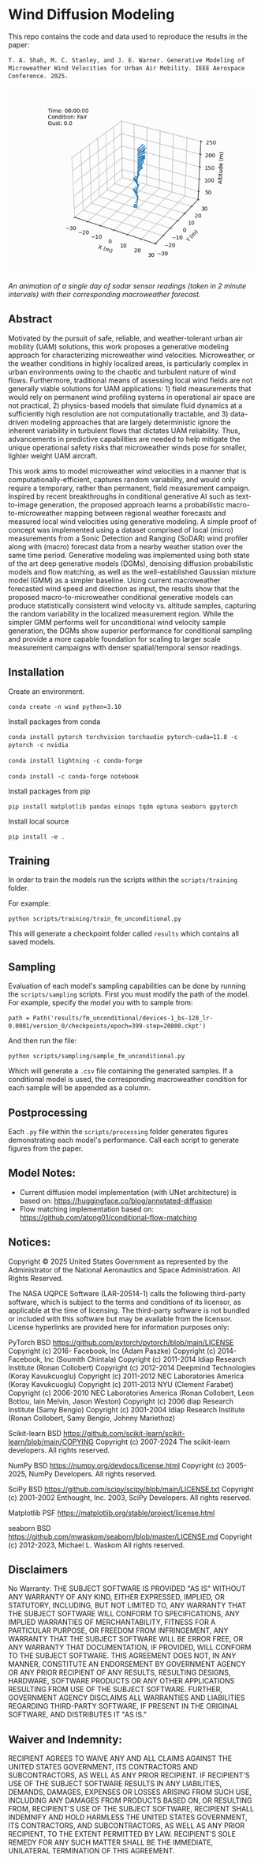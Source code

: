 # Wind Diffusion Modeling

This repo contains the code and data used to reproduce the results in the paper:
```
T. A. Shah, M. C. Stanley, and J. E. Warner. Generative Modeling of Microweather Wind Velocities for Urban Air Mobility. IEEE Aerospace Conference. 2025.
```


![](images/2022-04-25.gif)

*An animation of a single day of sodar sensor readings (taken in 2 minute intervals) with their corresponding macroweather forecast.*

## Abstract

Motivated by the pursuit of safe, reliable, and weather-tolerant urban air mobility (UAM) solutions, this work proposes a generative modeling approach for characterizing microweather wind velocities. 
Microweather, or the weather conditions in highly localized areas, is particularly complex in urban environments owing to the chaotic and turbulent nature of wind flows. 
Furthermore, traditional means of assessing local wind fields are not generally viable solutions for UAM applications: 1) field measurements that would rely on permanent wind profiling systems in operational air space are not practical, 2) physics-based models that simulate fluid dynamics at a sufficiently high resolution are not computationally tractable, and 3) data-driven modeling approaches that are largely deterministic ignore the inherent variability in turbulent flows that dictates UAM reliability. 
Thus, advancements in predictive capabilities are needed to help mitigate the unique operational safety risks that microweather winds pose for smaller, lighter weight UAM aircraft. 

This work aims to model microweather wind velocities in a manner that is computationally-efficient, captures random variability, and would only require a temporary, rather than permanent, field measurement campaign. 
Inspired by recent breakthroughs in conditional generative AI such as text-to-image generation, the proposed approach learns a probabilistic macro-to-microweather mapping between regional weather forecasts and measured local wind velocities using generative modeling. 
A simple proof of concept was implemented using a dataset comprised of local (micro) measurements from a Sonic Detection and Ranging (SoDAR) wind profiler along with (macro) forecast data from a nearby weather station over the same time period. 
Generative modeling was implemented using both state of the art deep generative models (DGMs), denoising diffusion probabilistic models and flow matching, as well as the well-established Gaussian mixture model (GMM) as a simpler baseline. 
Using current macroweather forecasted wind speed and direction as input, the results show that the proposed macro-to-microweather conditional generative models can produce statistically consistent wind velocity vs. altitude samples, capturing the random variability in the localized measurement region. 
While the simpler GMM performs well for unconditional wind velocity sample generation, the DGMs show superior performance for conditional sampling and provide a more capable foundation for scaling to larger scale measurement campaigns with denser spatial/temporal sensor readings.

## Installation

Create an environment.
```
conda create -n wind python=3.10
```

Install packages from conda
```
conda install pytorch torchvision torchaudio pytorch-cuda=11.8 -c pytorch -c nvidia

conda install lightning -c conda-forge

conda install -c conda-forge notebook
```

Install packages from pip
```
pip install matplotlib pandas einops tqdm optuna seaborn gpytorch
```

Install local source
```
pip install -e .
```

<!-- ### Running on K Cluster GPU Nodes:

**Setting up pytorch virtual environment with Conda**

- module purge
- module load anaconda/3_2022.10
- conda create --name K_pytorch_env
- conda activate K_pytorch_env
- module load cuda/11.8.0
- conda install --yes --file requirements.txt

**Running (in interactive session)**

- qsub -I -q K5-res-A100-PL -l walltime=12:00:00 -lselect=1:ncpus=4:ngpus=4:mem=20G
- conda activate K_pytorch_env
- module load cuda/11.8.0
- python ...

For more info on using GPUs on the K Cluster, see “Running GPU Jobs” section on https://k-info.larc.nasa.gov/CCFhowto_jobsubmitt.html -->

## Training

In order to train the models run the scripts within the `scripts/training` folder.

For example:
```
python scripts/training/train_fm_unconditional.py
```

This will generate a checkpoint folder called `results` which contains all saved models.

## Sampling

Evaluation of each model's sampling capabilities can be done by running the `scripts/sampling` scripts.
First you must modify the path of the model.
For example, specify the model you with to sample from:

```
path = Path('results/fm_unconditional/devices-1_bs-128_lr-0.0001/version_0/checkpoints/epoch=399-step=20800.ckpt')
```

And then run the file:

```
python scripts/sampling/sample_fm_unconditional.py
```

Which will generate a `.csv` file containing the generated samples.
If a conditional model is used, the corresponding macroweather condition for each sample will be appended as a column.

## Postprocessing

Each `.py` file within the `scripts/processing` folder generates figures demonstrating each model's performance.
Call each script to generate figures from the paper.

## Model Notes:

- Current diffusion model implementation (with UNet architecture) is based on: https://huggingface.co/blog/annotated-diffusion
- Flow matching implementation based on: https://github.com/atong01/conditional-flow-matching

## Notices:

Copyright © 2025 United States Government as represented by the Administrator of the National Aeronautics and Space Administration. All Rights Reserved.
 
The NASA UQPCE Software (LAR-20514-1) calls the following third-party software, which is subject to the terms and conditions of its licensor, as applicable at the time of licensing.  The third-party software is not bundled or included with this software but may be available from the licensor.  License hyperlinks are provided here for information purposes only:
 
PyTorch
BSD
https://github.com/pytorch/pytorch/blob/main/LICENSE
Copyright (c) 2016- Facebook, Inc  (Adam Paszke)
Copyright (c) 2014- Facebook, Inc (Soumith Chintala)
Copyright (c) 2011-2014 Idiap Research Institute (Ronan Collobert)
Copyright (c) 2012-2014 Deepmind Technologies    (Koray Kavukcuoglu)
Copyright (c) 2011-2012 NEC Laboratories America (Koray Kavukcuoglu)
Copyright (c) 2011-2013 NYU (Clement Farabet)
Copyright (c) 2006-2010 NEC Laboratories America (Ronan Collobert, Leon Bottou, Iain Melvin, Jason Weston)
Copyright (c) 2006 diap Research Institute (Samy Bengio)
Copyright (c) 2001-2004 Idiap Research Institute (Ronan Collobert, Samy Bengio, Johnny Mariethoz)
 
Scikit-learn
BSD
https://github.com/scikit-learn/scikit-learn/blob/main/COPYING
Copyright (c) 2007-2024 The scikit-learn developers.
All rights reserved.
 
NumPy
BSD
https://numpy.org/devdocs/license.html
Copyright (c) 2005-2025, NumPy Developers.
All rights reserved.
 
SciPy
BSD
https://github.com/scipy/scipy/blob/main/LICENSE.txt
Copyright (c) 2001-2002 Enthought, Inc. 2003, SciPy Developers.
All rights reserved.
 
Matplotlib
PSF
https://matplotlib.org/stable/project/license.html
 
seaborn
BSD
https://github.com/mwaskom/seaborn/blob/master/LICENSE.md
Copyright (c) 2012-2023, Michael L. Waskom All rights reserved.
 
## Disclaimers
No Warranty: THE SUBJECT SOFTWARE IS PROVIDED "AS IS" WITHOUT ANY WARRANTY OF ANY KIND, EITHER EXPRESSED, IMPLIED, OR STATUTORY, INCLUDING, BUT NOT LIMITED TO, ANY WARRANTY THAT THE SUBJECT SOFTWARE WILL CONFORM TO SPECIFICATIONS, ANY IMPLIED WARRANTIES OF MERCHANTABILITY, FITNESS FOR A PARTICULAR PURPOSE, OR FREEDOM FROM INFRINGEMENT, ANY WARRANTY THAT THE SUBJECT SOFTWARE WILL BE ERROR FREE, OR ANY WARRANTY THAT DOCUMENTATION, IF PROVIDED, WILL CONFORM TO THE SUBJECT SOFTWARE. THIS AGREEMENT DOES NOT, IN ANY MANNER, CONSTITUTE AN ENDORSEMENT BY GOVERNMENT AGENCY OR ANY PRIOR RECIPIENT OF ANY RESULTS, RESULTING DESIGNS, HARDWARE, SOFTWARE PRODUCTS OR ANY OTHER APPLICATIONS RESULTING FROM USE OF THE SUBJECT SOFTWARE.  FURTHER, GOVERNMENT AGENCY DISCLAIMS ALL WARRANTIES AND LIABILITIES REGARDING THIRD-PARTY SOFTWARE, IF PRESENT IN THE ORIGINAL SOFTWARE, AND DISTRIBUTES IT "AS IS." 
 
## Waiver and Indemnity:  
RECIPIENT AGREES TO WAIVE ANY AND ALL CLAIMS AGAINST THE UNITED STATES GOVERNMENT, ITS CONTRACTORS AND SUBCONTRACTORS, AS WELL AS ANY PRIOR RECIPIENT.  IF RECIPIENT'S USE OF THE SUBJECT SOFTWARE RESULTS IN ANY LIABILITIES, DEMANDS, DAMAGES, EXPENSES OR LOSSES ARISING FROM SUCH USE, INCLUDING ANY DAMAGES FROM PRODUCTS BASED ON, OR RESULTING FROM, RECIPIENT'S USE OF THE SUBJECT SOFTWARE, RECIPIENT SHALL INDEMNIFY AND HOLD HARMLESS THE UNITED STATES GOVERNMENT, ITS CONTRACTORS, AND SUBCONTRACTORS, AS WELL AS ANY PRIOR RECIPIENT, TO THE EXTENT PERMITTED BY LAW.  RECIPIENT'S SOLE REMEDY FOR ANY SUCH MATTER SHALL BE THE IMMEDIATE, UNILATERAL TERMINATION OF THIS AGREEMENT.
